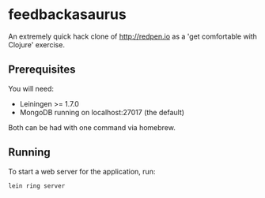 # feedbackasaurus

An extremely quick hack clone of http://redpen.io as a
'get comfortable with Clojure' exercise.

## Prerequisites

You will need:

- Leiningen >= 1.7.0
- MongoDB running on localhost:27017 (the default)

Both can be had with one command via homebrew.

## Running

To start a web server for the application, run:

    lein ring server
